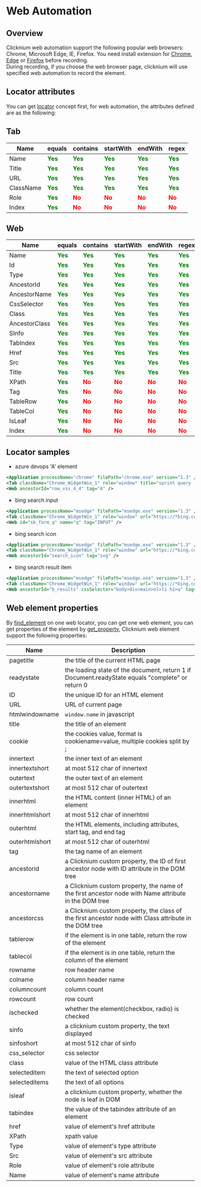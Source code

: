
# Web Automation 
## Overview

Clicknium web automation support the following popular web browsers: Chrome, Microsoft Edge, IE, Firefox.
You need install extension for [Chrome](./../tutorial/extensions/chromeextension.md), [Edge](./../tutorial/extensions/edgeextension.md) or [Firefox](./../tutorial/extensions/firefoxextension.md) before recording.  
During recording, if you choose the web browser page, clicknium will use specified web automation to record the element.

## Locator attributes
You can get [locator](locator.md) concept first, for web automation, the attributes defined are as the following:

## Tab
| Name      | equals | contains |startWith |endWith | regex
| ----------- | ----------- |----------- |----------- |----------- |----------- |
| Name |  <font color="Green"><B>Yes</B></font>   |<font color="Green"><B>Yes</B></font>|<font color="Green"><B>Yes</B></font>|<font color="Green"><B>Yes</B></font>|<font color="Green"><B>Yes</B></font>|
| Title |  <font color="Green"><B>Yes</B></font>   |<font color="Green"><B>Yes</B></font>|<font color="Green"><B>Yes</B></font>|<font color="Green"><B>Yes</B></font>|<font color="Green"><B>Yes</B></font>|
| URL |  <font color="Green"><B>Yes</B></font>   |<font color="Green"><B>Yes</B></font>|<font color="Green"><B>Yes</B></font>|<font color="Green"><B>Yes</B></font>|<font color="Green"><B>Yes</B></font>|
| ClassName |  <font color="Green"><B>Yes</B></font>   |<font color="Green"><B>Yes</B></font>|<font color="Green"><B>Yes</B></font>|<font color="Green"><B>Yes</B></font>|<font color="Green"><B>Yes</B></font>|
| Role |  <font color="Green"><B>Yes</B></font>   |<font color="Red"><B>No</B></font>|<font color="Red"><B>No</B></font>|<font color="Red"><B>No</B></font>|<font color="Red"><B>No</B></font>|
| Index |  <font color="Green"><B>Yes</B></font>   |<font color="Red"><B>No</B></font>|<font color="Red"><B>No</B></font>|<font color="Red"><B>No</B></font>|<font color="Red"><B>No</B></font>|

## Web
| Name      | equals | contains |startWith |endWith | regex
| ----------- | ----------- |----------- |----------- |----------- |----------- |
| Name |  <font color="Green"><B>Yes</B></font>   |<font color="Green"><B>Yes</B></font>|<font color="Green"><B>Yes</B></font>|<font color="Green"><B>Yes</B></font>|<font color="Green"><B>Yes</B></font>|
| Id |  <font color="Green"><B>Yes</B></font>   |<font color="Green"><B>Yes</B></font>|<font color="Green"><B>Yes</B></font>|<font color="Green"><B>Yes</B></font>|<font color="Green"><B>Yes</B></font>|
| Type |  <font color="Green"><B>Yes</B></font>   |<font color="Green"><B>Yes</B></font>|<font color="Green"><B>Yes</B></font>|<font color="Green"><B>Yes</B></font>|<font color="Green"><B>Yes</B></font>|
| AncestorId |  <font color="Green"><B>Yes</B></font>   |<font color="Green"><B>Yes</B></font>|<font color="Green"><B>Yes</B></font>|<font color="Green"><B>Yes</B></font>|<font color="Green"><B>Yes</B></font>|
| AncestorName |  <font color="Green"><B>Yes</B></font>   |<font color="Green"><B>Yes</B></font>|<font color="Green"><B>Yes</B></font>|<font color="Green"><B>Yes</B></font>|<font color="Green"><B>Yes</B></font>|
| CssSelector |  <font color="Green"><B>Yes</B></font>   |<font color="Green"><B>Yes</B></font>|<font color="Green"><B>Yes</B></font>|<font color="Green"><B>Yes</B></font>|<font color="Green"><B>Yes</B></font>|
| Class |  <font color="Green"><B>Yes</B></font>   |<font color="Green"><B>Yes</B></font>|<font color="Green"><B>Yes</B></font>|<font color="Green"><B>Yes</B></font>|<font color="Green"><B>Yes</B></font>|
| AncestorClass |  <font color="Green"><B>Yes</B></font>   |<font color="Green"><B>Yes</B></font>|<font color="Green"><B>Yes</B></font>|<font color="Green"><B>Yes</B></font>|<font color="Green"><B>Yes</B></font>|
| SInfo |  <font color="Green"><B>Yes</B></font>   |<font color="Green"><B>Yes</B></font>|<font color="Green"><B>Yes</B></font>|<font color="Green"><B>Yes</B></font>|<font color="Green"><B>Yes</B></font>|
| TabIndex |  <font color="Green"><B>Yes</B></font>   |<font color="Green"><B>Yes</B></font>|<font color="Green"><B>Yes</B></font>|<font color="Green"><B>Yes</B></font>|<font color="Green"><B>Yes</B></font>|
| Href |  <font color="Green"><B>Yes</B></font>   |<font color="Green"><B>Yes</B></font>|<font color="Green"><B>Yes</B></font>|<font color="Green"><B>Yes</B></font>|<font color="Green"><B>Yes</B></font>|
| Src |  <font color="Green"><B>Yes</B></font>   |<font color="Green"><B>Yes</B></font>|<font color="Green"><B>Yes</B></font>|<font color="Green"><B>Yes</B></font>|<font color="Green"><B>Yes</B></font>|
| Title |  <font color="Green"><B>Yes</B></font>   |<font color="Green"><B>Yes</B></font>|<font color="Green"><B>Yes</B></font>|<font color="Green"><B>Yes</B></font>|<font color="Green"><B>Yes</B></font>|
| XPath |  <font color="Green"><B>Yes</B></font>   |<font color="Red"><B>No</B></font>|<font color="Red"><B>No</B></font>|<font color="Red"><B>No</B></font>|<font color="Red"><B>No</B></font>|
| Tag |  <font color="Green"><B>Yes</B></font>   |<font color="Red"><B>No</B></font>|<font color="Red"><B>No</B></font>|<font color="Red"><B>No</B></font>|<font color="Red"><B>No</B></font>|
| TableRow |  <font color="Green"><B>Yes</B></font>   |<font color="Red"><B>No</B></font>|<font color="Red"><B>No</B></font>|<font color="Red"><B>No</B></font>|<font color="Red"><B>No</B></font>|
| TableCol |  <font color="Green"><B>Yes</B></font>   |<font color="Red"><B>No</B></font>|<font color="Red"><B>No</B></font>|<font color="Red"><B>No</B></font>|<font color="Red"><B>No</B></font>|
| IsLeaf |  <font color="Green"><B>Yes</B></font>   |<font color="Red"><B>No</B></font>|<font color="Red"><B>No</B></font>|<font color="Red"><B>No</B></font>|<font color="Red"><B>No</B></font>|
| Index |  <font color="Green"><B>Yes</B></font>   |<font color="Red"><B>No</B></font>|<font color="Red"><B>No</B></font>|<font color="Red"><B>No</B></font>|<font color="Red"><B>No</B></font>|

## Locator samples

-  azure devops 'A' element
```xml
<Application processName="chrome" filePath="chrome.exe" version="1.3" />
<Tab className="Chrome_WidgetWin_1" role="window" title="sprint query - Boards" />
<Web ancestorId="row_vss_4_4" tag="A" />
```
- bing search input
```xml
<Application processName="msedge" filePath="msedge.exe" version="1.3" />
<Tab className="Chrome_WidgetWin_1" role="window" url="https://*bing.com/" />
<Web id="sb_form_q" name="q" tag="INPUT" />
```
- bing search icon
```xml
<Application processName="msedge" filePath="msedge.exe" version="1.3" />
<Tab className="Chrome_WidgetWin_1" role="window" url="https://*bing.com/" />
<Web ancestorId="search_icon" tag="svg" />
```
- bing search result item
```xml
<Application processName="msedge" filePath="msedge.exe" version="1.3" />
<Tab className="Chrome_WidgetWin_1" role="window" url="https://*bing.com/search?*" />
<Web ancestorId="b_results" cssSelector="body>div>main>ol>li h2>a" tag="A" />
```

## Web element properties
By [find_element](../references/python/globalfunctions/find_element.md) on one web locator, you can get one web element, you can get properties of the element by [get_property](../references/python/uielement/get_property.md), Clicknium web element support the following properties:

| Name      | Description |
| ----------- | ----------- |
| pagetitle      |the title of the current HTML page|
| readystate      |the loading state of the document, return 1 if Document.readyState equals "complete" or return 0|
| ID     |the unique ID for an HTML element|
| URL      |URL of current page|
| htmlwindowname      |`window.name` in javascript|
| title      |the title of an element|
| cookie      |the cookies value, format is cookiename=value, multiple cookies split by ;|
| innertext      |the inner text of an element|
| innertextshort      |at most 512 char of innertext|
| outertext      |the outer text of an element|
| outertextshort      |at most 512 char of outertext|
| innerhtml      |the HTML content (inner HTML) of an element|
| innerhtmlshort      |at most 512 char of innerhtml|
| outerhtml      |the HTML elements, including attributes, start tag, and end tag|
| outerhtmlshort      |at most 512 char of outerhtml|
| tag      |the tag name of an element|
| ancestorid |a Clicknium custom property, the ID of first ancestor node with ID attribute in the DOM tree |
| ancestorname      |a Clicknium custom property,  the name of the first ancestor node with Name attribute in the DOM tree|
| ancestorcss      |a Clicknium custom property,  the class of the first ancestor node with Class attribute in the DOM tree|
| tablerow      |if the element is in one table, return the row of the element|
| tablecol      |if the element is in one table, return the column of the element|
| rowname      |row header name|
| colname      |column header name|
| columncount      |column count|
| rowcount      |row count|
| ischecked      |whether the element(checkbox, radio) is checked|
| sinfo      |a clicknium custom property, the text displayed|
| sinfoshort      |at most 512 char of sinfo|
| css_selector      |css selector|
| class      |value of the HTML class attribute|
| selecteditem      |the text of selected option|
| selecteditems      |the text of all options|
| isleaf      |a clicknium custom property, whether the node is leaf in DOM|
| tabindex      |the value of the tabindex attribute of an element|
| href      |value of element's href attribute |
| XPath      |xpath value|
| Type      |value of element's type attribute|
| Src      |value of element's src attribute|
| Role      |value of element's role attribute|
| Name      |value of element's name attribute|
